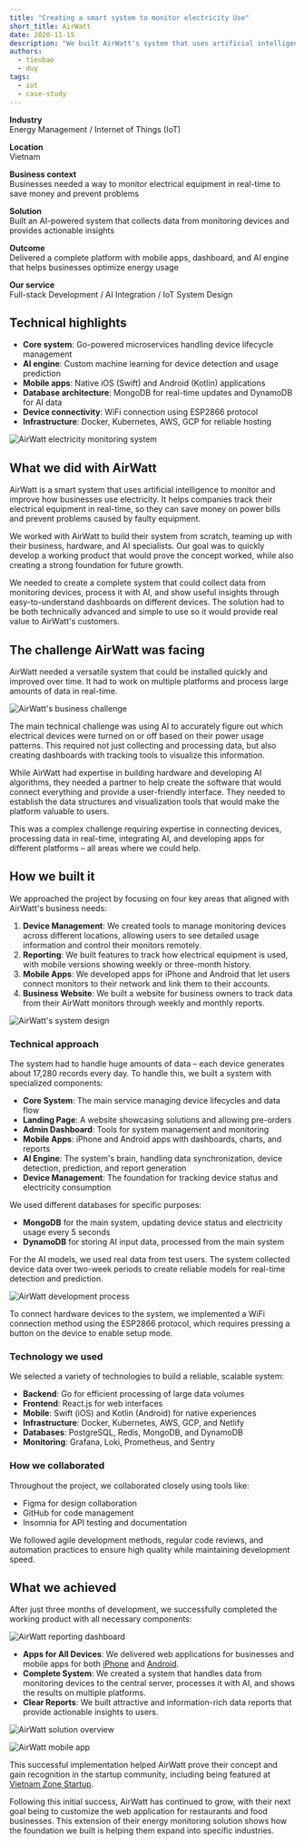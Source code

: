 ```yaml
---
title: "Creating a smart system to monitor electricity Use"
short_title: AirWatt
date: 2020-11-15
description: "We built AirWatt's system that uses artificial intelligence to track how businesses use electricity, helping them save money and prevent equipment problems."
authors: 
  - tieubao
  - duy
tags: 
  - iot
  - case-study
---
```


**Industry**\
Energy Management / Internet of Things (IoT)

**Location**\
Vietnam

**Business context**\
Businesses needed a way to monitor electrical equipment in real-time to save money and prevent problems

**Solution**\
Built an AI-powered system that collects data from monitoring devices and provides actionable insights

**Outcome**\
Delivered a complete platform with mobile apps, dashboard, and AI engine that helps businesses optimize energy usage

**Our service**\
Full-stack Development / AI Integration / IoT System Design

## Technical highlights

- **Core system**: Go-powered microservices handling device lifecycle management
- **AI engine**: Custom machine learning for device detection and usage prediction
- **Mobile apps**: Native iOS (Swift) and Android (Kotlin) applications
- **Database architecture**: MongoDB for real-time updates and DynamoDB for AI data
- **Device connectivity**: WiFi connection using ESP2866 protocol 
- **Infrastructure**: Docker, Kubernetes, AWS, GCP for reliable hosting

![AirWatt electricity monitoring system](assets/airwatt-main.webp)

## What we did with AirWatt

AirWatt is a smart system that uses artificial intelligence to monitor and improve how businesses use electricity. It helps companies track their electrical equipment in real-time, so they can save money on power bills and prevent problems caused by faulty equipment.

We worked with AirWatt to build their system from scratch, teaming up with their business, hardware, and AI specialists. Our goal was to quickly develop a working product that would prove the concept worked, while also creating a strong foundation for future growth.

We needed to create a complete system that could collect data from monitoring devices, process it with AI, and show useful insights through easy-to-understand dashboards on different devices. The solution had to be both technically advanced and simple to use so it would provide real value to AirWatt's customers.

## The challenge AirWatt was facing

AirWatt needed a versatile system that could be installed quickly and improved over time. It had to work on multiple platforms and process large amounts of data in real-time.

![AirWatt's business challenge](assets/airwatt-context.webp)

The main technical challenge was using AI to accurately figure out which electrical devices were turned on or off based on their power usage patterns. This required not just collecting and processing data, but also creating dashboards with tracking tools to visualize this information.

While AirWatt had expertise in building hardware and developing AI algorithms, they needed a partner to help create the software that would connect everything and provide a user-friendly interface. They needed to establish the data structures and visualization tools that would make the platform valuable to users.

This was a complex challenge requiring expertise in connecting devices, processing data in real-time, integrating AI, and developing apps for different platforms – all areas where we could help.

## How we built it

We approached the project by focusing on four key areas that aligned with AirWatt's business needs:

1. **Device Management**: We created tools to manage monitoring devices across different locations, allowing users to see detailed usage information and control their monitors remotely.
2. **Reporting**: We built features to track how electrical equipment is used, with mobile versions showing weekly or three-month history.
3. **Mobile Apps**: We developed apps for iPhone and Android that let users connect monitors to their network and link them to their accounts.
4. **Business Website**: We built a website for business owners to track data from their AirWatt monitors through weekly and monthly reports.

![AirWatt's system design](assets/airwatt-architecture.webp)

### Technical approach

The system had to handle huge amounts of data – each device generates about 17,280 records every day. To handle this, we built a system with specialized components:

- **Core System**: The main service managing device lifecycles and data flow
- **Landing Page**: A website showcasing solutions and allowing pre-orders
- **Admin Dashboard**: Tools for system management and monitoring
- **Mobile Apps**: iPhone and Android apps with dashboards, charts, and reports
- **AI Engine**: The system's brain, handling data synchronization, device detection, prediction, and report generation
- **Device Management**: The foundation for tracking device status and electricity consumption

We used different databases for specific purposes:

- **MongoDB** for the main system, updating device status and electricity usage every 5 seconds
- **DynamoDB** for storing AI input data, processed from the main system

For the AI models, we used real data from test users. The system collected device data over two-week periods to create reliable models for real-time detection and prediction.

![AirWatt development process](assets/airwatt-collaboration.webp)

To connect hardware devices to the system, we implemented a WiFi connection method using the ESP2866 protocol, which requires pressing a button on the device to enable setup mode.

### Technology we used

We selected a variety of technologies to build a reliable, scalable system:

- **Backend**: Go for efficient processing of large data volumes
- **Frontend**: React.js for web interfaces
- **Mobile**: Swift (iOS) and Kotlin (Android) for native experiences
- **Infrastructure**: Docker, Kubernetes, AWS, GCP, and Netlify
- **Databases**: PostgreSQL, Redis, MongoDB, and DynamoDB
- **Monitoring**: Grafana, Loki, Prometheus, and Sentry

### How we collaborated

Throughout the project, we collaborated closely using tools like:

- Figma for design collaboration
- GitHub for code management
- Insomnia for API testing and documentation

We followed agile development methods, regular code reviews, and automation practices to ensure high quality while maintaining development speed.

## What we achieved

After just three months of development, we successfully completed the working product with all necessary components:

![AirWatt reporting dashboard](assets/airwatt-result1.webp)

- **Apps for All Devices**: We delivered web applications for businesses and mobile apps for both [iPhone](https://apps.apple.com/us/app/airwatt/id1522009415) and [Android](https://play.google.com/store/apps/details?id=com.dwarvesf.airwatt).
- **Complete System**: We created a system that handles data from monitoring devices to the central server, processes it with AI, and shows the results on multiple platforms.
- **Clear Reports**: We built attractive and information-rich data reports that provide actionable insights to users.

![AirWatt solution overview](assets/airwatt-result2.webp)

![AirWatt mobile app](assets/airwatt-result3.webp)

This successful implementation helped AirWatt prove their concept and gain recognition in the startup community, including being featured at [Vietnam Zone Startup](https://vietnam.zonestartups.com/zone-startups-portfolio/).

Following this initial success, AirWatt has continued to grow, with their next goal being to customize the web application for restaurants and food businesses. This extension of their energy monitoring solution shows how the foundation we built is helping them expand into specific industries.
